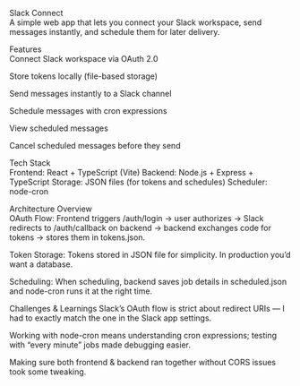 Slack Connect<br>
A simple web app that lets you connect your Slack workspace, send messages instantly, and schedule them for later delivery.

Features<br>
Connect Slack workspace via OAuth 2.0

Store tokens locally (file-based storage)

Send messages instantly to a Slack channel

Schedule messages with cron expressions

View scheduled messages

Cancel scheduled messages before they send

Tech Stack<br>
Frontend: React + TypeScript (Vite)
Backend: Node.js + Express + TypeScript
Storage: JSON files (for tokens and schedules)
Scheduler: node-cron

Architecture Overview<br>
OAuth Flow:
Frontend triggers /auth/login → user authorizes → Slack redirects to /auth/callback on backend → backend exchanges code for tokens → stores them in tokens.json.

Token Storage:
Tokens stored in JSON file for simplicity. In production you’d want a database.

Scheduling:
When scheduling, backend saves job details in scheduled.json and node-cron runs it at the right time.

Challenges & Learnings
Slack’s OAuth flow is strict about redirect URIs — I had to exactly match the one in the Slack app settings.

Working with node-cron means understanding cron expressions; testing with “every minute” jobs made debugging easier.

Making sure both frontend & backend ran together without CORS issues took some tweaking.
